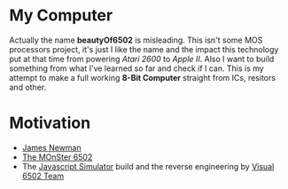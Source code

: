 # My Computer
Actually the name **beautyOf6502** is misleading. This isn't some MOS processors project, it's just I like the name and the impact this technology put at that time from powering *Atari 2600* to *Apple II*.
Also I want to build something from what I've learned so far and check if I can. This is my attempt to make a full working **8-Bit Computer** straight from ICs, resitors and other.

# Motivation
- [James Newman](http://www.megaprocessor.com/)
- [The MOnSter 6502](https://monster6502.com/)
- The [Javascript Simulator](http://visual6502.org/) build and the reverse engineering by [Visual 6502 Team](https://github.com/trebonian/visual6502)
